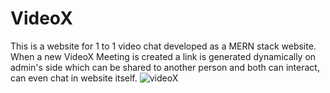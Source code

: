 # VideoX
This is a website for 1 to 1 video chat developed as a MERN stack website.
When a new VideoX Meeting is created a link is generated dynamically on admin's side which can be shared to another person and both can interact, can even chat in website itself.
![videoX](https://user-images.githubusercontent.com/58940080/120934754-4a551100-c71d-11eb-89f0-72c715df522c.PNG)
